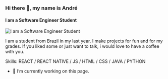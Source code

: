 ### Hi there 👋, my name is André
#### I am a Software Engineer Student
![I am a Software Engineer Student](https://drive.google.com/uc?export=view&id=1uBeUjmroa2auCMlqkSLVIkVf5pNeVzE7)

I am a student from Brazil in my last year.  I make projects for fun and for my grades. If you liked some or just want to talk, i would love to have a coffee with you.

Skills: REACT / REACT NATIVE / JS / HTML / CSS / JAVA / PYTHON

- 🔭 I’m currently working on this page. 

